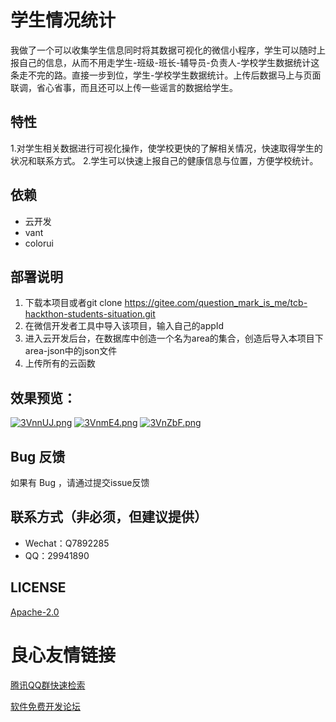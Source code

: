 

# 学生情况统计
我做了一个可以收集学生信息同时将其数据可视化的微信小程序，学生可以随时上报自己的信息，从而不用走学生-班级-班长-辅导员-负责人-学校学生数据统计这条走不完的路。直接一步到位，学生-学校学生数据统计。上传后数据马上与页面联调，省心省事，而且还可以上传一些谣言的数据给学生。

## 特性
1.对学生相关数据进行可视化操作，使学校更快的了解相关情况，快速取得学生的状况和联系方式。
2.学生可以快速上报自己的健康信息与位置，方便学校统计。

## 依赖

- 云开发
- vant
- colorui


## 部署说明

 1. 下载本项目或者git clone https://gitee.com/question_mark_is_me/tcb-hackthon-students-situation.git
 2. 在微信开发者工具中导入该项目，输入自己的appId
 3. 进入云开发后台，在数据库中创造一个名为area的集合，创造后导入本项目下area-json中的json文件
 4. 上传所有的云函数

## 效果预览：
[![3VnnUJ.png](https://s2.ax1x.com/2020/02/19/3VnnUJ.png)](https://imgchr.com/i/3VnnUJ)
[![3VnmE4.png](https://s2.ax1x.com/2020/02/19/3VnmE4.png)](https://imgchr.com/i/3VnmE4)
[![3VnZbF.png](https://s2.ax1x.com/2020/02/19/3VnZbF.png)](https://imgchr.com/i/3VnZbF)  

## Bug 反馈

如果有 Bug ，请通过提交issue反馈

## 联系方式（非必须，但建议提供）

 - Wechat：Q7892285
 - QQ：29941890

## LICENSE
[Apache-2.0](https://gitee.com/tysb7/tcb-hackthon-YT/blob/master/LICENSE)


 # 良心友情链接

[腾讯QQ群快速检索](http://u.720life.cn/s/8cf73f7c)

[软件免费开发论坛](http://u.720life.cn/s/bbb01dc0)
